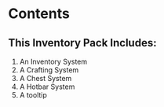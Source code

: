 <h1>Contents</h1>
<h2>This Inventory Pack Includes:</h2>
<ol>
  <li>An Inventory System</li>
  <li>A Crafting System</li>
  <li>A Chest System</li>
  <li>A Hotbar System</li>
  <li>A tooltip</li>
</ol>
